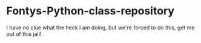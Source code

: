 # Fontys-Python-class-repository
I have no clue what the heck I am doing, but we're forced to do this, get me out of this jail!
